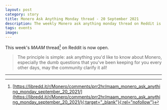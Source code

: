 ```yaml
---
layout: post
category: story
title: Monero Ask Anything Monday thread - 20 September 2021
description: The weekly Monero ask anything monday thread on Reddit is now open. Post your newbie questions so the community can help.
tags: events
image: 
---
```


This week's *MAAM* thread[^1] on Reddit is now open. 

> The principle is simple: ask anything you'd like to know about Monero, especially the dumb questions that you've been keeping for you every other days, may the community clarify it all!

---

[^1]: [https://libredd.it/r/Monero/comments/prr2hr/maam_monero_ask_anything_monday_september_20_2021/](https://libredd.it/r/Monero/comments/prr2hr/maam_monero_ask_anything_monday_september_20_2021/){:target="_blank"}{:rel="nofollow"}
